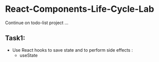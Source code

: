 # React-Components-Life-Cycle-Lab

Continue on todo-list project ...

## Task1:

* Use React hooks to save state and to perform side effects : 
    * useState

    
